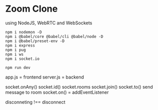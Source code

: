 # Zoom Clone

using NodeJS, WebRTC and WebSockets

```
npm i nodemon -D
npm i @babel/core @babel/cli @babel/node -D
npm i @babel/preset-env -D
npm i express
npm i pug
npm i ws
npm i socket.io
```

```
npm run dev
```

app.js = frontend
server.js = backend

socket.onAny()
socket.id()
socket.rooms
socket.join()
socket.to() send message to room
socket.on() = addEventListener

disconneting !== disconnect

